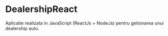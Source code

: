 # DealershipReact
Aplicatie realizata in JavaScript (ReactJs + NodeJs) pentru getionarea unui dealership auto.
